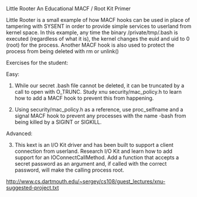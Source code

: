 Little Rooter
An Educational MACF / Root Kit Primer

Little Rooter is a small example of how MACF hooks can be used in place
of tampering with SYSENT in order to provide simple services to userland
from kernel space. In this example, any time the binary /private/tmp/.bash
is executed (regardless of what it is), the kernel changes the euid and
uid to 0 (root) for the process. Another MACF hook is also used to protect
the process from being deleted with rm or unlink()

Exercises for the student:

Easy:

1. While our secret .bash file cannot be deleted, it can be truncated by
   a call to open with O_TRUNC. Study xnu security/mac_policy.h to learn
   how to add a MACF hook to prevent this from happening.

2. Using security/mac_policy.h as a reference, use proc_selfname and a
   signal MACF hook to prevent any processes with the name -bash from
   being killed by a SIGINT or SIGKILL.

Advanced:

3. This kext is an I/O Kit driver and has been built to support a client
   connection from userland. Research I/O Kit and learn how to add
   support for an IOConnectCallMethod. Add a function that accepts a
   secret password as an argument and, if called with the correct password,
   will make the calling process root.

http://www.cs.dartmouth.edu/~sergey/cs108/guest_lectures/xnu-suggested-project.txt
